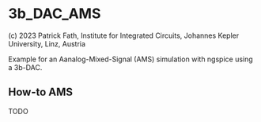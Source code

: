 # 3b_DAC_AMS

(c) 2023 Patrick Fath, Institute for Integrated Circuits, Johannes Kepler University, Linz, Austria

Example for an Aanalog-Mixed-Signal (AMS) simulation with ngspice using a 3b-DAC.

## How-to AMS

TODO
